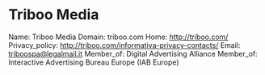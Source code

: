 
# Triboo Media

Name: Triboo Media
Domain: triboo.com
Home: http://triboo.com/
Privacy_policy: http://triboo.com/informativa-privacy-contacts/
Email: triboospa@legalmail.it
Member_of: Digital Advertising Alliance
Member_of: Interactive Advertising Bureau Europe (IAB Europe)
